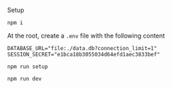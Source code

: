 Setup

```
npm i
```

At the root, create a `.env` file with the following content

```
DATABASE_URL="file:./data.db?connection_limit=1"
SESSION_SECRET="e1bca18b3055034d64efd1aec3833bef"
```

```
npm run setup
```

```
npm run dev
```
